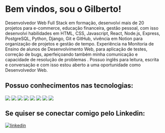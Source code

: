 <H1>Bem vindos, sou o Gilberto!</H1>
  <p>Desenvolvedor Web Full Stack em formação,  desenvolvi mais de 20 projetos para e-commerce, educação financeira, gestão pessoal, com isso desenvolvi habilidades em HTML, CSS, Javascript, React, Node.js, Express, PostgreSQL, Python, Django, Git e GitHub, vivência em Notion para organização de projetos e gestão de tempo. Experiência na Monitoria de Ensino de alunos de Desenvolvimento Web, para aplicação de testes, correção de bugs, aperfeiçoando também minha comunicação e capacidade de resolução de problemas . Possuo inglês para leitura, escrita e conversação e com isso estou aberto a uma oportunidade como Desenvolvedor Web.</p>
  <h2>Possuo conhecimentos nas tecnologias:</h2>
  <div style="display: inline-block">
  <img align="center" src="https://img.shields.io/badge/JavaScript-F7DF1E?style=for-the-badge&logo=javascript&logoColor=black" >
  <img align="center" src="https://img.shields.io/badge/TypeScript-007ACC?style=for-the-badge&logo=typescript&logoColor=white" >
  <img align="center" src="https://img.shields.io/badge/React-20232A?style=for-the-badge&logo=react&logoColor=61DAFB" >
  <img align="center" src="https://img.shields.io/badge/Node.js-43853D?style=for-the-badge&logo=node.js&logoColor=white" >
  <img align="center" src="https://img.shields.io/badge/Python-14354C?style=for-the-badge&logo=python&logoColor=white" >
  <img align="center" src="https://img.shields.io/badge/Django-092E20?style=for-the-badge&logo=django&logoColor=white" >
  <img align="center" src="https://img.shields.io/badge/PostgreSQL-316192?style=for-the-badge&logo=postgresql&logoColor=white" >
  <img align="center" src="https://img.shields.io/badge/Amazon_AWS-232F3E?style=for-the-badge&logo=amazon-aws&logoColor=white" >
  </div>

  <h2>Se quiser se conectar comigo pelo Linkedin:</h2>
  <a href="https://www.linkedin.com/in/gilberto-bombinho-223361236/"><img src="https://img.shields.io/badge/LinkedIn-0077B5?style=for-the-badge&logo=linkedin&logoColor=white" alt="linkedin"></a>

  
